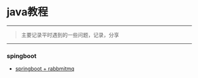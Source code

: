 # java教程

---
>主要记录平时遇到的一些问题，记录，分享
---

### spingboot
- [springboot + rabbmitmq](./springboot_rabbmitmq.md)
